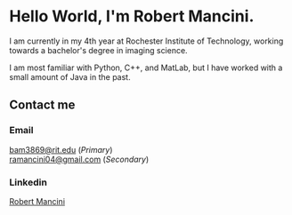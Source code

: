 # Hello World, I'm Robert Mancini.
I am currently in my 4th year at Rochester Institute of Technology, working towards a bachelor's degree in imaging science.

I am most familiar with Python, C++, and MatLab, but I have worked with a small amount of Java in the past.

## Contact me
### Email
[bam3869@rit.edu](mailto:bam3869@rit.edu) (*Primary*)  
[ramancini04@gmail.com](mailto:ramancini04@gmail.com) (*Secondary*)

### Linkedin
[Robert Mancini](https://www.linkedin.com/in/robert-mancini-259795225?lipi=urn%3Ali%3Apage%3Ad_flagship3_profile_view_base_contact_details%3BqYAjReW3Q8ylyIIXpSSxYw%3D%3D)
